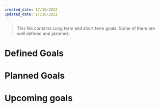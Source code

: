 ```yaml
---
created_date: 17/10/2022
updated_date: 17/10/2022
---
```


> This file contains Long term and short term goals. Some of them are well defined and planned.

# Defined Goals

# Planned Goals

# Upcoming goals
